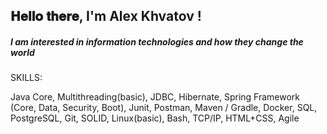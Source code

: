## 𝐇𝐞𝐥𝐥𝐨 𝐭𝐡𝐞𝐫𝐞, I'm Alex Khvatov !

##### I am interested in information technologies and how they change the world

SKILLS:

Java Core, Multithreading(basic), JDBC, Hibernate, Spring Framework (Core, Data, Security, Boot), Junit, Postman, Maven / Gradle, Docker, SQL, PostgreSQL, Git, SOLID, Linux(basic), Bash, TCP/IP, HTML+CSS, Agile
